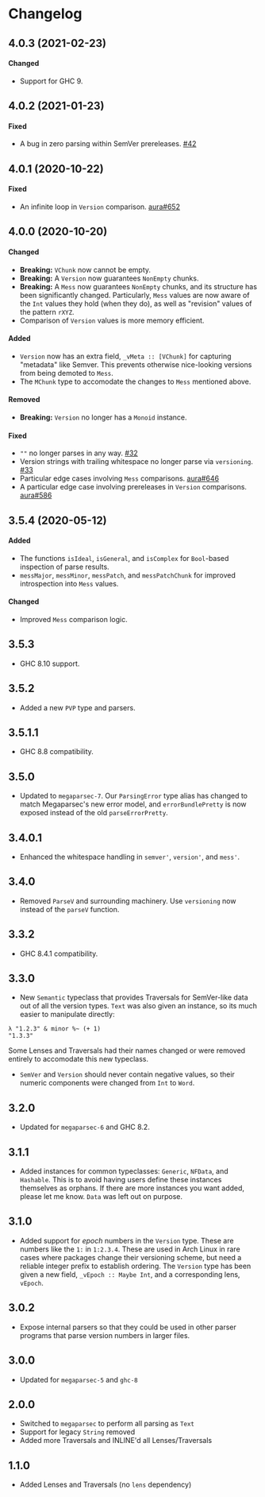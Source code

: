 # Changelog

## 4.0.3 (2021-02-23)

#### Changed

- Support for GHC 9.

## 4.0.2 (2021-01-23)

#### Fixed

- A bug in zero parsing within SemVer prereleases. [#42]

[#42]: https://github.com/fosskers/versions/issues/42

## 4.0.1 (2020-10-22)

#### Fixed

- An infinite loop in `Version` comparison. [aura#652]

[aura#652]: https://github.com/fosskers/aura/issues/652

## 4.0.0 (2020-10-20)

#### Changed

- **Breaking:** `VChunk` now cannot be empty.
- **Breaking:** A `Version` now guarantees `NonEmpty` chunks.
- **Breaking:** A `Mess` now guarantees `NonEmpty` chunks, and its structure has
  been significantly changed. Particularly, `Mess` values are now aware of the
  `Int` values they hold (when they do), as well as "revision" values of the
  pattern `rXYZ`.
- Comparison of `Version` values is more memory efficient.

#### Added

- `Version` now has an extra field, `_vMeta :: [VChunk]` for capturing
  "metadata" like Semver. This prevents otherwise nice-looking versions from
  being demoted to `Mess`.
- The `MChunk` type to accomodate the changes to `Mess` mentioned above.

#### Removed

- **Breaking:** `Version` no longer has a `Monoid` instance.

#### Fixed

- `""` no longer parses in any way. [#32]
- Version strings with trailing whitespace no longer parse via `versioning`. [#33]
- Particular edge cases involving `Mess` comparisons. [aura#646]
- A particular edge case involving prereleases in `Version` comparisons. [aura#586]

[#32]: https://github.com/fosskers/versions/issues/32
[#33]: https://github.com/fosskers/versions/issues/33
[aura#646]: https://github.com/fosskers/aura/issues/646
[aura#586]: https://github.com/fosskers/aura/issues/586

## 3.5.4 (2020-05-12)

#### Added

- The functions `isIdeal`, `isGeneral`, and `isComplex` for `Bool`-based
  inspection of parse results.
- `messMajor`, `messMinor`, `messPatch`, and `messPatchChunk` for improved
  introspection into `Mess` values.

#### Changed

- Improved `Mess` comparison logic.

## 3.5.3
- GHC 8.10 support.

## 3.5.2
- Added a new `PVP` type and parsers.

## 3.5.1.1
- GHC 8.8 compatibility.

## 3.5.0
- Updated to `megaparsec-7`. Our `ParsingError` type alias has changed to match
  Megaparsec's new error model, and `errorBundlePretty` is now exposed instead of
  the old `parseErrorPretty`.

## 3.4.0.1
- Enhanced the whitespace handling in `semver'`, `version'`, and `mess'`.

## 3.4.0
- Removed `ParseV` and surrounding machinery.
  Use `versioning` now instead of the `parseV` function.

## 3.3.2
- GHC 8.4.1 compatibility.

## 3.3.0
- New `Semantic` typeclass that provides Traversals for SemVer-like data out
  of all the version types. `Text` was also given an instance, so its much
  easier to manipulate directly:

```
λ "1.2.3" & minor %~ (+ 1)
"1.3.3"
```

Some Lenses and Traversals had their names changed or were removed entirely
to accomodate this new typeclass.

- `SemVer` and `Version` should never contain negative values, so their numeric
  components were changed from `Int` to `Word`.

## 3.2.0
- Updated for `megaparsec-6` and GHC 8.2.

## 3.1.1
- Added instances for common typeclasses: `Generic`, `NFData`, and
  `Hashable`. This is to avoid having users define these instances themselves
  as orphans. If there are more instances you want added, please let me know.
  `Data` was left out on purpose.

## 3.1.0
- Added support for *epoch* numbers in the `Version` type. These are numbers
  like the `1:` in `1:2.3.4`. These are used in Arch Linux in rare cases where
  packages change their versioning scheme, but need a reliable integer prefix
  to establish ordering. The `Version` type has been given a new field,
  `_vEpoch :: Maybe Int`, and a corresponding lens, `vEpoch`.

## 3.0.2
- Expose internal parsers so that they could be used in other parser programs
  that parse version numbers in larger files.

## 3.0.0
- Updated for `megaparsec-5` and `ghc-8`

## 2.0.0
- Switched to `megaparsec` to perform all parsing as `Text`
- Support for legacy `String` removed
- Added more Traversals and INLINE'd all Lenses/Traversals

## 1.1.0
- Added Lenses and Traversals (no `lens` dependency)
